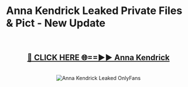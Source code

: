 # Anna Kendrick Leaked Private Files & Pict - New Update
<br>
<div align="center">
<h2><a href="https://mediafilles.blogspot.com/?title=Anna_Kendrick" rel="nofollow">🔴 CLICK HERE 🌐==►► Anna Kendrick</a></h2>
<br>
<a href="https://mediafilles.blogspot.com/?title=Anna_Kendrick" rel="nofollow" data-target="animated-image.originalLink"><img src="https://i.ibb.co.com/WyWwxjT/player-gif2.gif" alt="Anna Kendrick Leaked OnlyFans" style="max-width: 100%; display: inline-block;" data-target="animated-image.originalImage"></a>
</div>
<br>